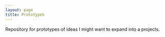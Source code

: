 ```yaml
---
layout: page
title: Prototypes
---
```

Repository for prototypes of ideas I might want to expand into a projects.
